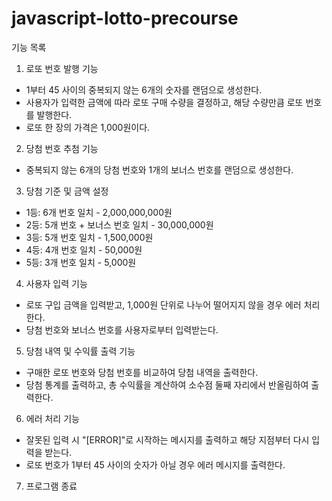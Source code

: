 # javascript-lotto-precourse

기능 목록

1. 로또 번호 발행 기능
  - 1부터 45 사이의 중복되지 않는 6개의 숫자를 랜덤으로 생성한다.
  - 사용자가 입력한 금액에 따라 로또 구매 수량을 결정하고, 해당 수량만큼 로또 번호를 발행한다.
  - 로또 한 장의 가격은 1,000원이다.

2. 당첨 번호 추첨 기능
  - 중복되지 않는 6개의 당첨 번호와 1개의 보너스 번호를 랜덤으로 생성한다.

3. 당첨 기준 및 금액 설정
  - 1등: 6개 번호 일치 - 2,000,000,000원
  - 2등: 5개 번호 + 보너스 번호 일치 - 30,000,000원
  - 3등: 5개 번호 일치 - 1,500,000원
  - 4등: 4개 번호 일치 - 50,000원
  - 5등: 3개 번호 일치 - 5,000원
  
4. 사용자 입력 기능
  - 로또 구입 금액을 입력받고, 1,000원 단위로 나누어 떨어지지 않을 경우 에러 처리한다.
  - 당첨 번호와 보너스 번호를 사용자로부터 입력받는다.

5. 당첨 내역 및 수익률 출력 기능
  - 구매한 로또 번호와 당첨 번호를 비교하여 당첨 내역을 출력한다.
  - 당첨 통계를 출력하고, 총 수익률을 계산하여 소수점 둘째 자리에서 반올림하여 출력한다.

6. 에러 처리 기능
  - 잘못된 입력 시 "[ERROR]"로 시작하는 메시지를 출력하고 해당 지점부터 다시 입력을 받는다.
  - 로또 번호가 1부터 45 사이의 숫자가 아닐 경우 에러 메시지를 출력한다.

7. 프로그램 종료

